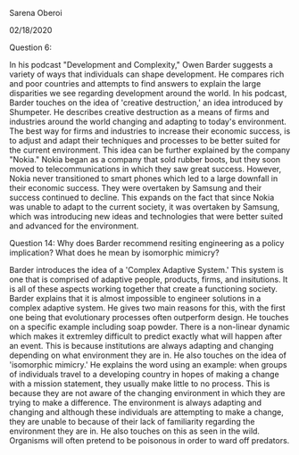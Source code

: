 Sarena Oberoi

02/18/2020

Question 6: 

In his podcast "Development and Complexity," Owen Barder suggests a variety of ways that individuals can shape development. He compares rich and poor countries and attempts to find answers to explain the large disparities we see regarding development around the world. In his podcast, Barder touches on the idea of 'creative destruction,' an idea introduced by Shumpeter. He describes creative destruction as a means of firms and industries around the world changing and adapting to today's environment. The best way for firms and industries to increase their economic success, is to adjust and adapt their techniques and processes to be better suited for the current environment. This idea can be further explained by the company "Nokia." Nokia began as a company that sold rubber boots, but they soon moved to telecommunications in which they saw great success. However, Nokia never transitioned to smart phones which led to a large downfall in their economic success. They were overtaken by Samsung and their success continued to decline. This expands on the fact that since Nokia was unable to adapt to the current society, it was overtaken by Samsung, which was introducing new ideas and technologies that were better suited and advanced for the environment. 

Question 14:
Why does Barder recommend resiting engineering as a policy implication? What does he mean by isomorphic mimicry?

Barder introduces the idea of a 'Complex Adaptive System.' This system is one that is comprised of adaptive people, products, firms, and insitutions. It is all of these aspects working together that create a functioning society. Barder explains that it is almost impossible to engineer solutions in a complex adaptive system. He gives two main reasons for this, with the first one being that evolutionary processes often outperform design. He touches on a specific example including soap powder. There is a non-linear dynamic which makes it extremley difficult to predict exactly what will happen after an event. This is because institutions are always adapting and changing depending on what environment they are in. He also touches on the idea of 'isomorphic mimicry.' He explains the word using an example: when groups of individuals travel to a developing country in hopes of making a change with a mission statement, they usually make little to no process. This is because they are not aware of the changing environment in which they are trying to make a difference. The environment is always adapting and changing and although these individuals are attempting to make a change, they are unable to because of their lack of familiarity regarding the environment they are in. He also touches on this as seen in the wild. Organisms will often pretend to be poisonous in order to ward off predators.
